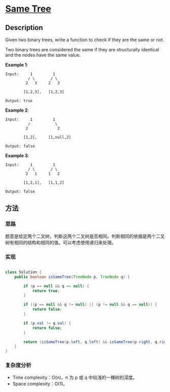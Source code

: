 # [Same Tree][title]

## Description

Given two binary trees, write a function to check if they are the same or not.

Two binary trees are considered the same if they are structurally identical and the nodes have the same value.


**Example 1**:

```
Input:     1         1
          / \       / \
         2   3     2   3

        [1,2,3],   [1,2,3]

Output: true
```

**Example 2**:

```
Input:     1         1
          /           \
         2             2

        [1,2],     [1,null,2]

Output: false
```

**Example 3**:

```
Input:     1         1
          / \       / \
         2   1     1   2

        [1,2,1],   [1,1,2]

Output: false
```


## 方法 

### 思路

题意是给定两个二叉树，判断这两个二叉树是否相同。判断相同的依据是两个二叉树有相同的结构和相同的值。可以考虑使用递归来处理。

### 实现
```java

class Solution {
    public boolean isSameTree(TreeNode p, TreeNode q) {

        if (p == null && q == null) {
            return true;
        }

        if ((p == null && q != null) || (p != null && q == null)) {
            return false;
        }

        if (p.val != q.val) {
            return false;
        }

        return (isSameTree(p.left, q.left) && isSameTree(p.right, q.right));
    }
}

```

### 复杂度分析

- Time complexity：O(n)，n 为 p 或 q 中较浅的一棵树的深度。
- Space complexity：O(1)。


[title]: https://leetcode.com/problems/same-tree/description/